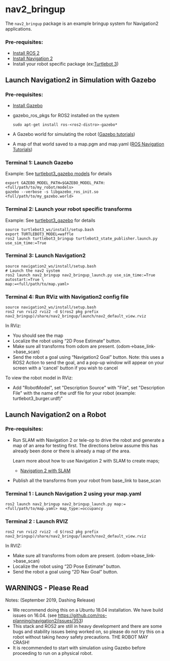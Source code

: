# nav2_bringup

The `nav2_bringup` package is an example bringup system for Navigation2 applications.

### Pre-requisites:
* [Install ROS 2](https://index.ros.org/doc/ros2/Installation/Dashing/)
* [Install Navigation 2](https://github.com/ros-planning/navigation2/blob/master/doc/BUILD.md)
* Install your robot specific package (ex:[Turtlebot 3](http://emanual.robotis.com/docs/en/platform/turtlebot3/ros2/))

## Launch Navigation2 in Simulation with Gazebo
### Pre-requisites:

* [Install Gazebo](http://gazebosim.org/tutorials?tut=install_ubuntu&cat=install)
* gazebo_ros_pkgs for ROS2 installed on the system
    
    ```sudo apt-get install ros-<ros2-distro>-gazebo*```
* A Gazebo world for simulating the robot ([Gazebo tutorials](http://gazebosim.org/tutorials?tut=quick_start))
* A map of that world saved to a map.pgm and map.yaml ([ROS Navigation Tutorials](https://github.com/ros-planning/navigation2/tree/master/doc/use_cases))

### Terminal 1: Launch Gazebo

Example: See [turtlebot3_gazebo models](https://github.com/ROBOTIS-GIT/turtlebot3_simulations/tree/ros2/turtlebot3_gazebo/models) for details

```
export GAZEBO_MODEL_PATH=$GAZEBO_MODEL_PATH:<full/path/to/my_robot/models>
gazebo --verbose -s libgazebo_ros_init.so <full/path/to/my_gazebo.world>
```

### Terminal 2: Launch your robot specific transforms

Example: See [turtlebot3_gazebo](https://github.com/ROBOTIS-GIT/turtlebot3_simulations/tree/ros2/turtlebot3_gazebo) for details

```
source turtlebot3_ws/install/setup.bash
export TURTLEBOT3_MODEL=waffle
ros2 launch turtlebot3_bringup turtlebot3_state_publisher.launch.py use_sim_time:=True
```

### Terminal 3: Launch Navigation2

```
source navigation2_ws/install/setup.bash
# Launch the nav2 system
ros2 launch nav2_bringup nav2_bringup_launch.py use_sim_time:=True autostart:=True \
map:=<full/path/to/map.yaml>
```

### Terminal 4: Run RViz with Navigation2 config file
```
source navigation2_ws/install/setup.bash
ros2 run rviz2 rviz2 -d $(ros2 pkg prefix nav2_bringup)/share/nav2_bringup/launch/nav2_default_view.rviz
```
In RViz:
* You should see the map
* Localize the robot using “2D Pose Estimate” button.
* Make sure all transforms from odom are present. (odom->base_link->base_scan)
* Send the robot a goal using “Navigation2 Goal” button.
Note: this uses a ROS2 Action to send the goal, and a pop-up window will appear on your screen with a 'cancel' button if you wish to cancel

To view the robot model in RViz:
* Add "RobotModel", set "Description Source" with "File", set "Description File" with the name of the urdf file for your robot (example: turtlebot3_burger.urdf)"

## Launch Navigation2 on a Robot

### Pre-requisites:
* Run SLAM with Navigation 2 or tele-op to drive the robot and generate a map of an area for testing first. The directions below assume this has already been done or there is already a map of the area.

    Learn more about how to use Navigation 2 with SLAM to create maps; 
    - [Navigation 2 with SLAM](https://github.com/ros-planning/navigation2/blob/master/doc/use_cases/navigation_with_slam.md)


* Publish all the transforms from your robot from base_link to base_scan

### Terminal 1 : Launch Navigation 2 using your map.yaml

`ros2 launch nav2_bringup nav2_bringup_launch.py map:=<full/path/to/map.yaml> map_type:=occupancy`

### Terminal 2 : Launch RVIZ

`ros2 run rviz2 rviz2 -d $(ros2 pkg prefix nav2_bringup)/share/nav2_bringup/launch/nav2_default_view.rviz`

In RVIZ:
* Make sure all transforms from odom are present. (odom->base_link->base_scan)
* Localize the robot using “2D Pose Estimate” button.
* Send the robot a goal using “2D Nav Goal” button.

## WARNINGS - Please Read

Notes: (September 2019, Dashing Release)
* We recommend doing this on a Ubuntu 18.04 installation. We have build issues on 16.04. (see https://github.com/ros-planning/navigation2/issues/353)
* This stack and ROS2 are still in heavy development and there are some bugs and stability issues being worked on, so please do not try this on a robot without taking *heavy* safety precautions. THE ROBOT MAY CRASH!
* It is recommended to start with simulation using Gazebo before proceeding to run on a physical robot.
